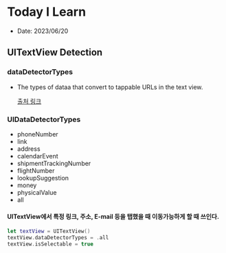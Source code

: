 # Today I Learn

- Date: 2023/06/20

## UITextView Detection

### dataDetectorTypes

- The types of dataa that convert to tappable URLs in the text view.

	[출처 링크](https://developer.apple.com/documentation/uikit/uitextview/1618607-datadetectortypes)

### UIDataDetectorTypes

- phoneNumber
- link
- address
- calendarEvent
- shipmentTrackingNumber
- flightNumber
- lookupSuggestion
- money
- physicalValue
- all

#### UITextView에서 특정 링크, 주소, E-mail 등을 탭했을 때 이동가능하게 할 때 쓰인다.

```swift
let textView = UITextView()
textView.dataDetectorTypes = .all
textView.isSelectable = true
```





